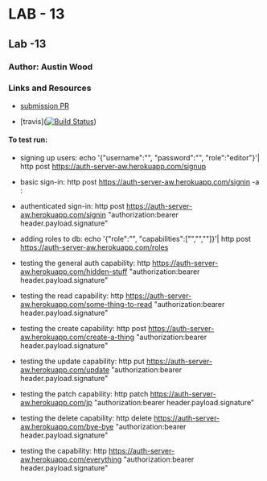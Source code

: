 # LAB - 13

## Lab -13

### Author: Austin Wood

### Links and Resources

* [submission PR](https://github.com/austin-wood-401-advanced-javascript/lab13-auth-server/pull/3) 

* [travis]([![Build Status](https://www.travis-ci.com/austin-wood-401-advanced-javascript/lab13-auth-server.svg?branch=master)](https://www.travis-ci.com/austin-wood-401-advanced-javascript/lab13-auth-server))


#### To test run:
* signing up users: echo '{"username":"<name>", "password":"<password>", "role":"editor"}'| http post https://auth-server-aw.herokuapp.com/signup

* basic sign-in: http post https://auth-server-aw.herokuapp.com/signin -a <name>:<password>

* authenticated sign-in: http post https://auth-server-aw.herokuapp.com/signin "authorization:bearer header.payload.signature"

* adding roles to db: echo '{"role":"<role title>", "capabilities":["<capability>","<capability>","<capability>"]}'| http post https://auth-server-aw.herokuapp.com/roles

* testing the general auth capability: http https://auth-server-aw.herokuapp.com/hidden-stuff "authorization:bearer header.payload.signature"

* testing the read capability: http https://auth-server-aw.herokuapp.com/some-thing-to-read "authorization:bearer header.payload.signature"

* testing the create capability: http post https://auth-server-aw.herokuapp.com/create-a-thing "authorization:bearer header.payload.signature"

* testing the update capability: http put https://auth-server-aw.herokuapp.com/update "authorization:bearer header.payload.signature"

* testing the patch capability: http patch https://auth-server-aw.herokuapp.com/jp "authorization:bearer header.payload.signature"

* testing the delete capability: http delete https://auth-server-aw.herokuapp.com/bye-bye "authorization:bearer header.payload.signature"

* testing the capability: http https://auth-server-aw.herokuapp.com/everything "authorization:bearer header.payload.signature"
